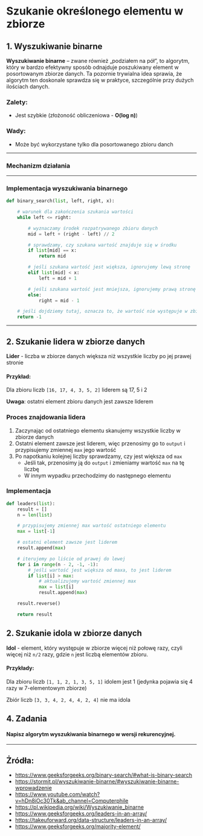 # Szukanie określonego elementu w zbiorze
## 1. Wyszukiwanie binarne
**Wyszukiwanie binarne** – zwane również „podziałem na pół”, to algorytm, który w bardzo efektywny sposób odnajduje poszukiwany element w posortowanym zbiorze danych. Ta pozornie trywialna idea sprawia, że algorytm ten doskonale sprawdza się w praktyce, szczególnie przy dużych ilościach danych.
   
### **Zalety**:
- Jest szybkie (złożoność obliczeniowa - **O(log n)**)
  
### **Wady**:
- Może być wykorzystane tylko dla posortowanego zbioru danch
---
### Mechanizm działania

---

### Implementacja wyszukiwania binarnego
```python
def binary_search(list, left, right, x):

    # warunek dla zakończenia szukania wartości
    while left <= right:

        # wyznaczamy środek rozpatrywanego zbioru danych
        mid = left + (right - left) // 2

        # sprawdzamy, czy szukana wartość znajduje się w środku
        if list[mid] == x:
            return mid

        # jeśli szukana wartość jest większa, ignorujemy lewą stronę
        elif list[mid] < x:
            left = mid + 1

        # jeśli szukana wartość jest mniejsza, ignorujemy prawą stronę
        else:
            right = mid - 1

    # jeśli dojdziemy tutaj, oznacza to, że wartość nie występuje w zbiorze danych
    return -1
```
---

## 2. Szukanie lidera w zbiorze danych
**Lider** - liczba w zbiorze danych większa niż wszystkie liczby po jej prawej stronie

#### Przykład:
Dla zbioru liczb `[16, 17, 4, 3, 5, 2]` liderem są 17, 5 i 2

**Uwaga**: ostatni element zbioru danych jest zawsze liderem

### Proces znajdowania lidera
1. Zaczynając od ostatniego elementu skanujemy wszystkie liczby w zbiorze danych
2. Ostatni element zawsze jest liderem, więc przenosimy go to `output` i przypisujemy zmiennej `max` jego wartość
3. Po napotkaniu kolejnej liczby sprawdzamy, czy jest większa od `max`
   - Jeśli tak, przenosimy ją do `output` i zmieniamy wartość `max` na tę liczbę 
   - W innym wypadku przechodzimy do następnego elementu

### Implementacja
```python
def leaders(list):
    result = []
    n = len(list)

    # przypisujemy zmiennej max wartość ostatniego elementu
    max = list[-1]

    # ostatni element zawsze jest liderem
    result.append(max)

    # iterujemy po liście od prawej do lewej
    for i in range(n - 2, -1, -1):
        # jeśli wartość jest większa od maxa, to jest liderem
        if list[i] > max:
            # aktualizujemy wartość zmiennej max
            max = list[i]
            result.append(max)

    result.reverse()

    return result
```
## 2. Szukanie idola w zbiorze danych
**Idol** - element, który występuje w zbiorze więcej niż połowę razy, czyli więcej niż `n/2` razy, gdzie `n` jest liczbą elementów zbioru.
#### Przykłady: 

Dla zbioru liczb `[1, 1, 2, 1, 3, 5, 1]` idolem jest 1 (jedynka pojawia się 4 razy w 7-elementowym zbiorze)

Zbiór liczb `[3, 3, 4, 2, 4, 4, 2, 4]` nie ma idola

## 4. Zadania ##
#### Napisz algorytm wyszukiwania binarnego w wersji rekurencyjnej.



---

## Żródła:
- https://www.geeksforgeeks.org/binary-search/#what-is-binary-search
- https://stormit.pl/wyszukiwanie-binarne/#wyszukiwanie-binarne-wprowadzenie
- https://www.youtube.com/watch?v=hDn8iOc30Tk&ab_channel=Computerphile
- https://pl.wikipedia.org/wiki/Wyszukiwanie_binarne
- https://www.geeksforgeeks.org/leaders-in-an-array/
- https://takeuforward.org/data-structure/leaders-in-an-array/
- https://www.geeksforgeeks.org/majority-element/

